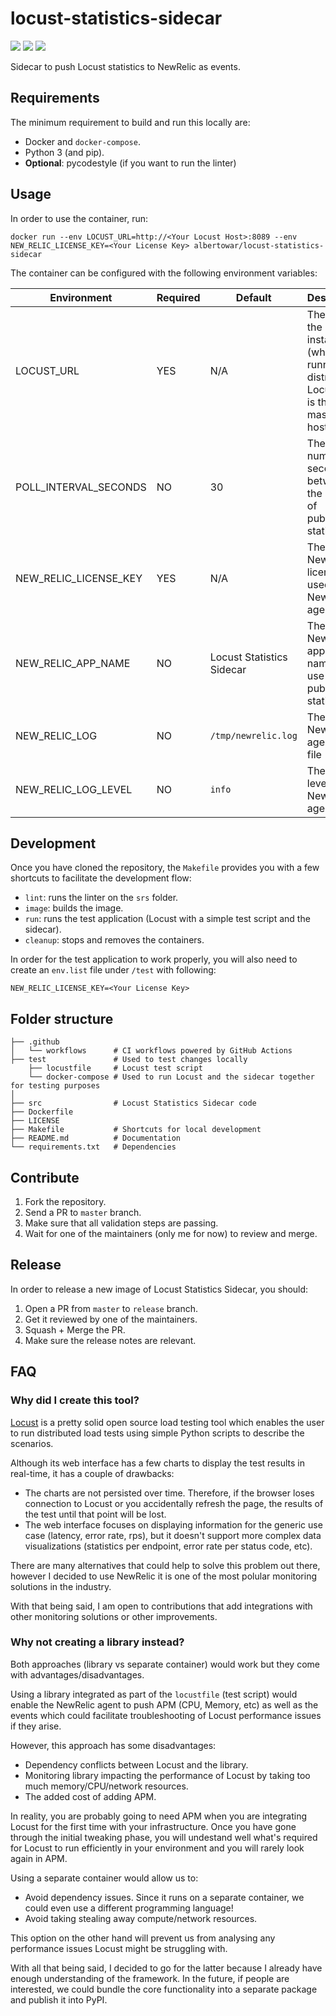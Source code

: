 # locust-statistics-sidecar
![](https://github.com/albertowar/locust-statistics-sidecar/workflows/Release/badge.svg)
![](https://github.com/albertowar/locust-statistics-sidecar/workflows/Master%20Build/badge.svg)
![](https://github.com/albertowar/locust-statistics-sidecar/workflows/PR%20Build/badge.svg)

Sidecar to push Locust statistics to NewRelic as events.

## Requirements
The minimum requirement to build and run this locally are:
- Docker and `docker-compose`.
- Python 3 (and pip).
- **Optional**: pycodestyle (if you want to run the linter)

## Usage
In order to use the container, run:

```
docker run --env LOCUST_URL=http://<Your Locust Host>:8089 --env NEW_RELIC_LICENSE_KEY=<Your License Key> albertowar/locust-statistics-sidecar
```

The container can be configured with the following environment variables:

| Environment           | Required | Default                   | Description                                                                               |
| --------------------- | -------- | ------------------------- | ----------------------------------------------------------------------------------------- |
| LOCUST_URL            | YES      | N/A                       | The URL of the Locust instance (when running distributed Locust, this is the master host) |
| POLL_INTERVAL_SECONDS | NO       | 30                        | The number of seconds between the action of publishing statistics                         |
| NEW_RELIC_LICENSE_KEY | YES      | N/A                       | The NewRelic license key used by the NewRelic agent                                       |
| NEW_RELIC_APP_NAME    | NO       | Locust Statistics Sidecar | The NewRelic application name to use when publishing statistics                           |
| NEW_RELIC_LOG         | NO       | `/tmp/newrelic.log`       | The path to NewRelic agent log file                                                       |
| NEW_RELIC_LOG_LEVEL   | NO       | `info`                    | The log level for NewRelic agent                                                          |

## Development
Once you have cloned the repository, the `Makefile` provides you with a few shortcuts to facilitate the development flow:
- `lint`: runs the linter on the `srs` folder.
- `image`: builds the image.
- `run`: runs the test application (Locust with a simple test script and the sidecar).
- `cleanup`: stops and removes the containers.

In order for the test application to work properly, you will also need to create an `env.list` file under `/test` with following:

```
NEW_RELIC_LICENSE_KEY=<Your License Key>
```

## Folder structure
```
├── .github
│   └── workflows      # CI workflows powered by GitHub Actions
├── test               # Used to test changes locally
    ├── locustfile     # Locust test script
    └── docker-compose # Used to run Locust and the sidecar together for testing purposes
│
├── src                # Locust Statistics Sidecar code
├── Dockerfile
├── LICENSE
├── Makefile           # Shortcuts for local development
├── README.md          # Documentation
└── requirements.txt   # Dependencies
```

## Contribute
1. Fork the repository.
2. Send a PR to `master` branch.
3. Make sure that all validation steps are passing.
4. Wait for one of the maintainers (only me for now) to review and merge.

## Release
In order to release a new image of Locust Statistics Sidecar, you should:
1. Open a PR from `master` to `release` branch.
2. Get it reviewed by one of the maintainers.
3. Squash + Merge the PR.
4. Make sure the release notes are relevant.

## FAQ
### Why did I create this tool?
[Locust](http://locust.io/) is a pretty solid open source load testing tool which enables the user to run distributed load tests using simple Python scripts to describe the scenarios.

Although its web interface has a few charts to display the test results in real-time, it has a couple of drawbacks:
- The charts are not persisted over time. Therefore, if the browser loses connection to Locust or you accidentally refresh the page, the results of the test until that point will be lost.
- The web interface focuses on displaying information for the generic use case (latency, error rate, rps), but it doesn't support more complex data visualizations (statistics per endpoint, error rate per status code, etc).

There are many alternatives that could help to solve this problem out there, however I decided to use NewRelic it is one of the most polular monitoring solutions in the industry.

With that being said, I am open to contributions that add integrations with other monitoring solutions or other improvements.

### Why not creating a library instead?
Both approaches (library vs separate container) would work but they come with advantages/disadvantages.

Using a library integrated as part of the `locustfile` (test script) would enable the NewRelic agent to push APM (CPU, Memory, etc) as well as the events which could facilitate troubleshooting of Locust performance issues if they arise.

However, this approach has some disadvantages:
* Dependency conflicts between Locust and the library.
* Monitoring library impacting the performance of Locust by taking too much memory/CPU/network resources.
* The added cost of adding APM.

In reality, you are probably going to need APM when you are integrating Locust for the first time with your infrastructure. Once you have gone through the initial tweaking phase, you will undestand well what's required for Locust to run efficiently in your environment and you will rarely look again in APM.

Using a separate container would allow us to:
* Avoid dependency issues. Since it runs on a separate container, we could even use a different programming language!
* Avoid taking stealing away compute/network resources.

This option on the other hand will prevent us from analysing any performance issues Locust might be struggling with.

With all that being said, I decided to go for the latter because I already have enough understanding of the framework. In the future, if people are interested, we could bundle the core functionality into a separate package and publish it into PyPI.
